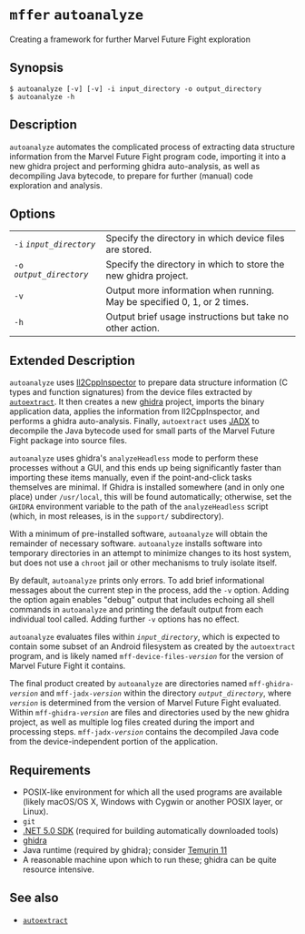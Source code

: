 # `mffer` `autoanalyze`

Creating a framework for further Marvel Future Fight exploration

## Synopsis

```shell
$ autoanalyze [-v] [-v] -i input_directory -o output_directory
$ autoanalyze -h
```

## Description

`autoanalyze` automates the complicated process of extracting data structure
information from the Marvel Future Fight program code, importing it
into a new ghidra project and performing ghidra auto-analysis, as well as
decompiling Java bytecode, to prepare for
further (manual) code exploration and analysis.

## Options

|                            |                                                                          |
| -------------------------- | ------------------------------------------------------------------------ |
| `-i` _`input_directory`_   | Specify the directory in which device files are stored.                  |
| `-o ` _`output_directory`_ | Specify the directory in which to store the new ghidra project.          |
| `-v`                       | Output more information when running. May be specified 0, 1, or 2 times. |
| `-h`                       | Output brief usage instructions but take no other action.                |

## Extended Description

`autoanalyze` uses [Il2CppInspector](https://github.com/djkaty/Il2CppInspector)
to prepare data structure information (C types and function signatures) from the
device files extracted by [`autoextract`](autoextract.md). It then creates a
new [ghidra](https://ghidra-sre.org) project, imports the binary application
data, applies the information from Il2CppInspector, and performs a ghidra
auto-analysis. Finally, `autoextract` uses
[JADX](https://github.com/skylot/jadx) to decompile the Java bytecode used for
small parts of the Marvel Future Fight package into source files.

`autoanalyze` uses ghidra's `analyzeHeadless` mode to perform these processes
without a GUI, and this ends up being significantly faster than importing these
items manually, even if the point-and-click tasks themselves are minimal. If
Ghidra is installed somewhere (and in only one place) under `/usr/local`, this
will be found automatically; otherwise, set the `GHIDRA` environment variable to
the path of the `analyzeHeadless` script (which, in most releases, is in the
`support/` subdirectory).

With a minimum of pre-installed software, `autoanalyze` will obtain the
remainder of necessary software. `autoanalyze` installs software into temporary
directories in an attempt to minimize changes to its host system, but does not
use a `chroot` jail or other mechanisms to truly isolate itself.

By default, `autoanalyze` prints only errors. To add brief informational
messages about the current step in the process, add the `-v` option. Adding the
option again enables "debug" output that includes echoing all shell commands in
`autoanalyze` and printing the default output from each individual tool called.
Adding further `-v` options has no effect.

`autoanalyze` evaluates files within _`input_directory`_, which is expected to
contain some subset of an Android filesystem as created by the `autoextract`
program, and is likely named `mff-device-files-`_`version`_ for the version of
Marvel Future Fight it contains.

The final product created by `autoanalyze` are directories named
`mff-ghidra-`_`version`_ and `mff-jadx-`_`version`_ within the directory
_`output_directory`_, where _`version`_ is determined from the version of Marvel
Future Fight evaluated. Within `mff-ghidra-`_`version`_ are files and
directories used by the new ghidra project, as well as multiple log files
created during the import and processing steps. `mff-jadx-`_`version`_ contains the
decompiled Java code from the device-independent portion of the application.

## Requirements

-   POSIX-like environment for which all the used programs are available (likely
    macOS/OS X, Windows with Cygwin or another POSIX layer, or Linux).
-   `git`
-   [.NET 5.0 SDK](https://dotnet.microsoft.com/download/dotnet/5.0) (required
    for building automatically downloaded tools)
-   [ghidra](https://ghidra-sre.org)
-   Java runtime (required by ghidra); consider
    [Temurin 11](https://adoptium.net/?variant=openjdk11&jvmVariant=hotspot)
-   A reasonable machine upon which to run these; ghidra can be quite resource
    intensive.

## See also

-   [`autoextract`](autoextract.md)
